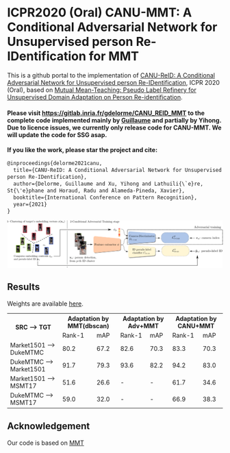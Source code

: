 # ICPR2020 (Oral) CANU-MMT: A Conditional Adversarial Network for Unsupervised person Re-IDentification for MMT 



This is a github portal to the implementation of [CANU-ReID: A Conditional Adversarial Network for Unsupervised person Re-IDentification](https://arxiv.org/abs/1904.01308), ICPR 2020 (Oral),
based on [Mutual Mean-Teaching: Pseudo Label Refinery for Unsupervised Domain Adaptation on Person Re-identification](https://openreview.net/forum?id=rJlnOhVYPS).

#### Please visit https://gitlab.inria.fr/gdelorme/CANU_REID_MMT to the complete code implemented mainly by [Guillaume](https://github.com/ragondyn) and partially by Yihong. Due to licence issues, we currently only release code for CANU-MMT. We will update the code for SSG asap.

**If you like the work, please star the project and cite:**


```
@inproceedings{delorme2021canu,
  title={CANU-ReID: A Conditional Adversarial Network for Unsupervised person Re-IDentification},
  author={Delorme, Guillaume and Xu, Yihong and Lathuili{\`e}re, St{\'e}phane and Horaud, Radu and Alameda-Pineda, Xavier},
  booktitle={International Conference on Pattern Recognition},
  year={2021}
}
```

![Illustration of CANU-ReID.](pipeline.png)
## Results

Weights are available [here](http://perception.inrialpes.fr/Free_Access_Data/DELORME_ICPR2020/CANU_MMT.zip).
<!-- markdownlint-disable MD033 -->
<table>
    <tr>
        <th rowspan="2">SRC --&gt; TGT</th>
        <th colspan="2">Adaptation by MMT(dbscan)</th>
        <th colspan="2">Adaptation by Adv+MMT</th>
        <th colspan="2">Adaptation by CANU+MMT</th>
    </tr>
    <tr>
        <td>Rank-1</td>
        <td>mAP</td>
        <td>Rank-1</td>
        <td>mAP</td>
        <td>Rank-1</td>
        <td>mAP</td>
    </tr>
    <tr><td>Market1501 --&gt; DukeMTMC</td><td> 80.2</td><td>67.2</td><td>82.6</td><td>70.3</td><td>83.3</td><td>70.3</td></tr>
    <tr><td>DukeMTMC --&gt; Market1501</td><td>91.7</td><td>79.3</td><td>93.6</td><td>82.2</td><td>94.2</td><td>83.0</td></tr>
    <tr><td>Market1501 --&gt; MSMT17 </td><td>51.6</td><td>26.6</td><td>-</td><td>-</td><td>61.7</td><td>34.6</td></tr>
    <tr><td>DukeMTMC --&gt; MSMT17 </td><td>59.0</td><td>32.0</td><td>-</td><td>-</td><td>66.9</td><td>38.3</td></tr>

</table>

## Acknowledgement

Our code is based on [MMT](https://github.com/yxgeee/MMT)
